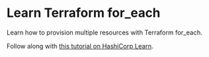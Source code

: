 # Learn Terraform for_each

Learn how to provision multiple resources with Terraform for_each.

Follow along with [this tutorial on HashiCorp Learn](https://learn.hashicorp.com/tutorials/terraform/for-each).
